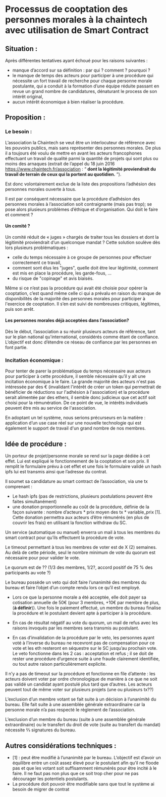             
# Processus de cooptation des personnes morales à la chaintech avec utilisation de Smart Contract

## Situation :

Après différentes tentatives ayant échoué pour les raisons suivantes :

- manque d’accord sur sa définition : par qui ? comment ? pourquoi ?
- le manque de temps des acteurs pour participer à une procédure qui nécessite un fort travail de recherche pour chaque personne morale postulante, qui a conduit à la formation d’une équipe réduite passant en revue un grand nombre de candidatures, dénaturant le process de son intérêt original,
- aucun intérêt économique à bien réaliser la procédure.

## Proposition :
### Le besoin :

L’association la Chaintech se veut être un interlocuteur de référence avec les pouvoirs publics, mais sans représenter des personnes morales. De plus il a toujours été voulu de mettre en avant les acteurs francophones effectuant un travail de qualité parmi la quantité de projets qui sont plus ou moins des arnaques (extrait de l’appel du 18 juin 2016 https://www.chaintech.fr/association : “ **dont la légitimité proviendrait du travail de terrain de ceux qui la portent au quotidien.** ”).

Est donc volontairement exclue de la liste des propositions l’adhésion des personnes morales ouverte à tous.

Il est par conséquent nécessaire que la procédure d’adhésion des personnes morales à l’association soit contraignante (mais pas trop); se pose alors plusieurs problèmes d’éthique et d’organisation. Qui doit le faire et comment ?

#### Un comité ?

Un comité réduit de « juges » chargés de traiter tous les dossiers et dont la légitimité proviendrait d’un quelconque mandat ? Cette solution soulève dès lors plusieurs problématiques :

- celle du temps nécessaire à ce groupe de personnes pour effectuer correctement ce travail,
- comment sont élus les "juges", quelle doit être leur légitimité, comment est mis en place la procédure, les garde-fous, ...
- du risque de "copinage" et avis biaisés.

Même si ce n’est pas la procédure qui avait été choisie pour opérer la cooptation, c’est quand même celle ci qui a prévalu en raison du manque de disponibilités de la majorité des personnes morales pour participer à l'exercice de cooptation. Il s’en est suivi de nombreuses critiques, légitimes, puis son arrêt.

#### Les personnes morales déjà acceptées dans l’association? 

Dès le début, l’association a su réunir plusieurs acteurs de référence, tant sur le plan national qu'international, considérés comme étant de confiance. L’objectif est donc d’étendre ce réseau de confiance par les personnes en font partie.

### Incitation économique :

Pour tenter de parer la problématique du temps nécessaire aux acteurs pour participer à cette procédure, il semble nécessaire qu’il y ait une incitation économique à le faire. La grande majorité des acteurs n'est pas intéressée par des € (invalidant l'intérêt de créer un token qui permettrait de bénéficier de réductions sur l'adhésion à l'association) et la procédure serait alimentée par des ethers, il semble donc judicieux que cet actif soit choisi pour la rémunération. De ce point de vue, le intérêts individuels peuvent être mis au service de l'association.

En adoptant un tel système, nous serions précurseurs en la matière : application d’un use case réel sur une nouvelle technologie qui est également le support de travail d'un grand nombre de nos membres. 

## Idée de procédure :

Un porteur de projet/personne morale se rend sur la page dédiée à cet effet. Lui est expliqué le fonctionnement de la cooptation et son prix. Il remplit le formulaire prévu à cet effet et une fois le formulaire validé un hash ipfs lui est transmis ainsi que l’adresse du contrat.

Il soumet sa candidature au smart contract de l’association, via une tx comprenant :

- Le hash ipfs (pas de restrictions, plusieurs postulations peuvent être faites simultanément)
- une donation proportionnelle au coût de la procédure, définie de la façon suivante : nombre d’acteurs * prix moyen des tx * variable_prix [1]. Cette donation permettra aux acteurs d’être rémunérés (en plus de couvrir les frais) en utilisant la fonction withdraw du SC.

Un service (automatique ou manuel) enverra un mail à tous les membres du smart contract pour qu’ils effectuent la procédure de vote.

Le timeout permettant à tous les membres de voter est de X (2) semaines. Au delà de cette période, seul le nombre minimum de vote du quorum est nécessaire pour pour valider le vote.

Le quorum est de ?? (1/3 des membres, 1/2?, accord positif de 75 % des participants au vote ?)

Le bureau possède un veto qui doit faire l’unanimité des membres du bureau et faire l’objet d’un compte rendu lors ce qu’il est employé.

- Lors ce que la personne morale a été acceptée, elle doit payer sa cotisation annuelle de 50€ (pour 3 membres, +10€ par membre de plus, (**à définir**)). Une fois le paiement effectué, un membre du bureau finalise la procédure et le postulant devient apte à participer à la procédure.

- En cas de résultat négatif au vote du quorum, un mail de refus avec les raisons invoqués par les membres sera transmis au postulant.

- En cas d’invalidation de la procédure par le veto, les personnes ayant voté à l’inverse du bureau ne recevront pas de compensation pour ce vote et les eth resteront en séquestre sur le SC jusqu’au prochain vote. Le veto fonctionne dans les 2 cas : acceptation et refus ; il se doit de rester une procédure d’urgence suite à une fraude clairement identifiée, ou tout autre raison particulièrement explicite.

Il n’y a pas de timeout sur la procédure et fonctionne en file d’attente : les acteurs doivent voter par ordre chronologique de manière à ce que ne soit pas validé un candidat ayant postulé plus tard que d’autres. Les acteurs peuvent tout de même voter sur plusieurs projets (une ou plusieurs tx??)

L’exclusion d’un membre votant se fait suite à un décision à l’unanimité du bureau. Elle fait suite à une assemblée générale extraordinaire car la personne morale n’a pas respecté le règlement de l’association.

L’exclusion d’un membre du bureau (suite à une assemblée générale extraordinaire) ou le transfert du droit de vote (suite au transfert du mandat) nécessite ⅔ signatures du bureau.

## Autres considérations techniques :
- [1] : peut être modifié à l’unanimité par le bureau. L’objectif est d’avoir un équilibre entre un coût assez élevé pour le postulant afin qu’il ne floode pas et que les votant soit suffisamment rémunérés pour être incité à le faire. Il ne faut pas non plus que ce soit trop cher pour ne pas décourager les potentiels postulants.
- La procédure doit pouvoir être modifiable sans que tout le système ai besoin de migrer de contrat


